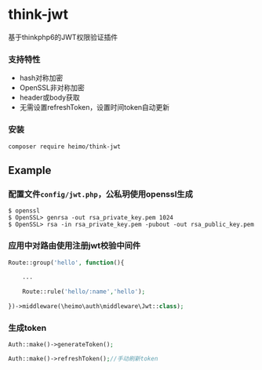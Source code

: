# think-jwt
基于thinkphp6的JWT权限验证插件

### 支持特性
- hash对称加密
- OpenSSL非对称加密
- header或body获取
- 无需设置refreshToken，设置时间token自动更新

### 安装

```shell
composer require heimo/think-jwt
```

## Example

### 配置文件`config/jwt.php`，公私玥使用openssl生成

```shell
$ openssl
$ OpenSSL> genrsa -out rsa_private_key.pem 1024
$ OpenSSL> rsa -in rsa_private_key.pem -pubout -out rsa_public_key.pem
```

### 应用中对路由使用注册jwt校验中间件

```php
Route::group('hello', function(){
    
    ...
	
    Route::rule('hello/:name','hello');
    
})->middleware(\heimo\auth\middleware\Jwt::class);
```

### 生成token

```php
Auth::make()->generateToken();

Auth::make()->refreshToken();//手动刷新token
```
